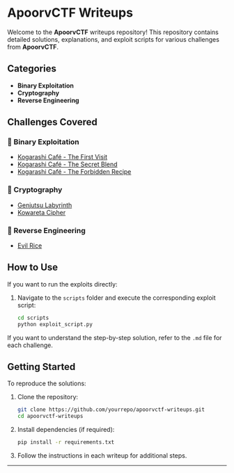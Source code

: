 # ApoorvCTF Writeups

Welcome to the **ApoorvCTF** writeups repository! This repository contains detailed solutions, explanations, and exploit scripts for various challenges from **ApoorvCTF**.

## Categories
- **Binary Exploitation**  
- **Cryptography**  
- **Reverse Engineering**  

## Challenges Covered

### 🔹 Binary Exploitation
- [Kogarashi Café - The First Visit](Kogarashi%20Caf%C3%A9%20-%20The%20First%20Visit%20.md)
- [Kogarashi Café - The Secret Blend](Kogarashi%20Caf%C3%A9%20-%20The%20Secret%20Blend.md)
- [Kogarashi Café - The Forbidden Recipe](Kogarashi%20Caf%C3%A9%20-%20The%20Forbidden%20Recipe.md)    

### 🔹 Cryptography  
- [Genjutsu Labyrinth](Genjutsu%20Labyrinth.md)
- [Kowareta Cipher](Kowareta%20Cipher.md)
 
### 🔹 Reverse Engineering  
- [Evil Rice](Evil%20Rice.md)

## How to Use
If you want to run the exploits directly:
1. Navigate to the `scripts` folder and execute the corresponding exploit script:
   ```sh
   cd scripts
   python exploit_script.py
   ```

If you want to understand the step-by-step solution, refer to the `.md` file for each challenge.

## Getting Started
To reproduce the solutions:
1. Clone the repository:
   
   ```sh
   git clone https://github.com/yourrepo/apoorvctf-writeups.git
   cd apoorvctf-writeups
   ```
2. Install dependencies (if required):
   ```sh
   pip install -r requirements.txt
   ```
3. Follow the instructions in each writeup for additional steps.

---
